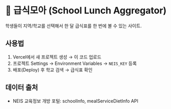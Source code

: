 # 🍱 급식모아 (School Lunch Aggregator)

학생들이 지역/학교를 선택해서 한 달 급식표를 한 번에 볼 수 있는 사이트.

## 사용법
1. Vercel에서 새 프로젝트 생성 → 이 코드 업로드
2. 프로젝트 Settings → Environment Variables → `NEIS_KEY` 등록
3. 배포(Deploy) 후 학교 검색 → 급식표 확인

## 데이터 출처
- NEIS 교육정보 개방 포털: schoolInfo, mealServiceDietInfo API
